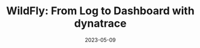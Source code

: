 ---
title: "WildFly: From Log to Dashboard with dynatrace"
date: 2023-05-09
tags: [""]
dbiblogtitle: wildfly-from-log-to-dashboard-with-dynatrace
---